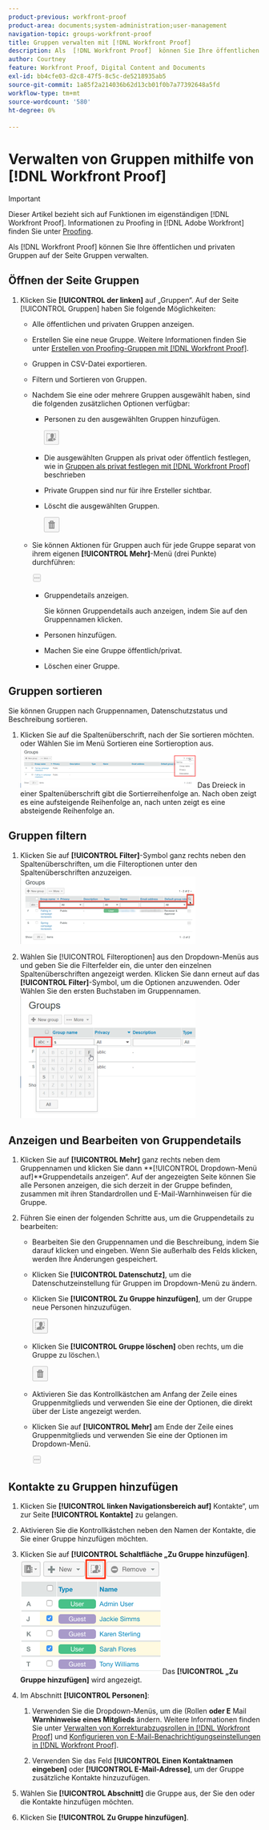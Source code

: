 ```yaml
---
product-previous: workfront-proof
product-area: documents;system-administration;user-management
navigation-topic: groups-workfront-proof
title: Gruppen verwalten mit [!DNL Workfront Proof]
description: Als  [!DNL Workfront Proof]  können Sie Ihre öffentlichen und privaten Gruppen auf der Seite Gruppen verwalten.
author: Courtney
feature: Workfront Proof, Digital Content and Documents
exl-id: bb4cfe03-d2c8-47f5-8c5c-de5218935ab5
source-git-commit: 1a85f2a214036b62d13cb01f0b7a77392648a5fd
workflow-type: tm+mt
source-wordcount: '580'
ht-degree: 0%

---
```


# Verwalten von Gruppen mithilfe von [!DNL Workfront Proof]

>[!IMPORTANT]
>
>Dieser Artikel bezieht sich auf Funktionen im eigenständigen [!DNL Workfront Proof]. Informationen zu Proofing in [!DNL Adobe Workfront] finden Sie unter [Proofing](../../../review-and-approve-work/proofing/proofing.md).

Als [!DNL Workfront Proof] können Sie Ihre öffentlichen und privaten Gruppen auf der Seite Gruppen verwalten.

## Öffnen der Seite Gruppen

1. Klicken Sie **[!UICONTROL der linken]** auf „Gruppen“.
Auf der Seite [!UICONTROL Gruppen] haben Sie folgende Möglichkeiten:

   * Alle öffentlichen und privaten Gruppen anzeigen.
   * Erstellen Sie eine neue Gruppe. Weitere Informationen finden Sie unter [Erstellen von Proofing-Gruppen mit [!DNL Workfront Proof]](../../../workfront-proof/wp-mnguserscontacts/groups/create-proofing-groups.md).
   * Gruppen in CSV-Datei exportieren.
   * Filtern und Sortieren von Gruppen.
   * Nachdem Sie eine oder mehrere Gruppen ausgewählt haben, sind die folgenden zusätzlichen Optionen verfügbar:

      * Personen zu den ausgewählten Gruppen hinzufügen.

        ![Groups_page-add_people_btn.png](assets/groups-page-add-people-btn-30x29.png)

      * Die ausgewählten Gruppen als privat oder öffentlich festlegen, wie in [Gruppen als privat festlegen mit [!DNL Workfront Proof]](../../../workfront-proof/wp-mnguserscontacts/groups/make-groups-private.md) beschrieben
      * Private Gruppen sind nur für ihre Ersteller sichtbar.
      * Löscht die ausgewählten Gruppen.

        ![](assets/trash-button.png)
   * Sie können Aktionen für Gruppen auch für jede Gruppe separat von ihrem eigenen **[!UICONTROL Mehr]**-Menü (drei Punkte) durchführen:

     ![](assets/more-button-small.png)

      * Gruppendetails anzeigen.

        Sie können Gruppendetails auch anzeigen, indem Sie auf den Gruppennamen klicken.
      * Personen hinzufügen.
      * Machen Sie eine Gruppe öffentlich/privat.
      * Löschen einer Gruppe.


## Gruppen sortieren

Sie können Gruppen nach Gruppennamen, Datenschutzstatus und Beschreibung sortieren.

1. Klicken Sie auf die Spaltenüberschrift, nach der Sie sortieren möchten.
oder
Wählen Sie im Menü Sortieren eine Sortieroption aus.
   ![Groups_page-sort_menu.png](assets/groups-page-sort-menu-350x80.png)
Das Dreieck in einer Spaltenüberschrift gibt die Sortierreihenfolge an. Nach oben zeigt es eine aufsteigende Reihenfolge an, nach unten zeigt es eine absteigende Reihenfolge an.

## Gruppen filtern

1. Klicken Sie auf **[!UICONTROL Filter]**-Symbol ganz rechts neben den Spaltenüberschriften, um die Filteroptionen unter den Spaltenüberschriften anzuzeigen.
   ![Group_page-filter_icon_and_options.png](assets/group-page-filter-icon-and-options-350x134.png)

1. Wählen Sie [!UICONTROL Filteroptionen] aus den Dropdown-Menüs aus und geben Sie die Filterfelder ein, die unter den einzelnen Spaltenüberschriften angezeigt werden. Klicken Sie dann erneut auf das **[!UICONTROL Filter]**-Symbol, um die Optionen anzuwenden.
Oder\
   Wählen Sie den ersten Buchstaben im Gruppennamen.
   ![Groups_page-filters_by_letter.png](assets/groups-page-filtering-by-letter-350x245.png)

## Anzeigen und Bearbeiten von Gruppendetails

1. Klicken Sie auf **[!UICONTROL Mehr]** ganz rechts neben dem Gruppennamen und klicken Sie dann **[!UICONTROL Dropdown-Menü auf]**Gruppendetails anzeigen“.
Auf der angezeigten Seite können Sie alle Personen anzeigen, die sich derzeit in der Gruppe befinden, zusammen mit ihren Standardrollen und E-Mail-Warnhinweisen für die Gruppe.

1. Führen Sie einen der folgenden Schritte aus, um die Gruppendetails zu bearbeiten:

   * Bearbeiten Sie den Gruppennamen und die Beschreibung, indem Sie darauf klicken und eingeben. Wenn Sie außerhalb des Felds klicken, werden Ihre Änderungen gespeichert.
   * Klicken Sie **[!UICONTROL Datenschutz]**, um die Datenschutzeinstellung für Gruppen im Dropdown-Menü zu ändern.
   * Klicken Sie **[!UICONTROL Zu Gruppe hinzufügen]**, um der Gruppe neue Personen hinzuzufügen.

     ![Add_to_Group_btn.png](assets/add-to-group-btn.png)

   * Klicken Sie **[!UICONTROL Gruppe löschen]** oben rechts, um die Gruppe zu löschen.\

     ![trash_button.png](assets/trash-button.png)

   * Aktivieren Sie das Kontrollkästchen am Anfang der Zeile eines Gruppenmitglieds und verwenden Sie eine der Optionen, die direkt über der Liste angezeigt werden.
   * Klicken Sie auf **[!UICONTROL Mehr]** am Ende der Zeile eines Gruppenmitglieds und verwenden Sie eine der Optionen im Dropdown-Menü.

     ![More_button_small.png](assets/more-button-small.png)

## Kontakte zu Gruppen hinzufügen

1. Klicken Sie **[!UICONTROL linken Navigationsbereich auf]** Kontakte“, um zur Seite **[!UICONTROL Kontakte]** zu gelangen.

1. Aktivieren Sie die Kontrollkästchen neben den Namen der Kontakte, die Sie einer Gruppe hinzufügen möchten.
1. Klicken Sie auf **[!UICONTROL Schaltfläche „Zu Gruppe hinzufügen]**.
   ![](assets/screenshot-2018-04-06-15-27-17.png)
Das **[!UICONTROL „Zu Gruppe hinzufügen]** wird angezeigt.

1. Im Abschnitt **[!UICONTROL Personen]**:

   1. Verwenden Sie die Dropdown-Menüs, um die (Rollen **oder E** Mail **Warnhinweise eines Mitglieds** ändern. Weitere Informationen finden Sie unter [Verwalten von Korrekturabzugsrollen in [!DNL Workfront Proof]](../../../workfront-proof/wp-work-proofsfiles/share-proofs-and-files/manage-proof-roles.md) und [Konfigurieren von E-Mail-Benachrichtigungseinstellungen in [!DNL Workfront Proof]](../../../workfront-proof/wp-emailsntfctns/email-alerts/config-email-notification-settings-wp.md).

   1. Verwenden Sie das Feld **[!UICONTROL Einen Kontaktnamen eingeben]** oder **[!UICONTROL E-Mail-Adresse]**, um der Gruppe zusätzliche Kontakte hinzuzufügen.

1. Wählen Sie **[!UICONTROL Abschnitt]** die Gruppe aus, der Sie den oder die Kontakte hinzufügen möchten.
1. Klicken Sie **[!UICONTROL Zu Gruppe hinzufügen]**.
